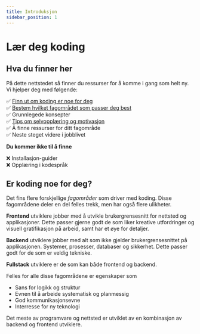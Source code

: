 ```yaml
---
title: Introduksjon
sidebar_position: 1
---
```


# Lær deg koding

## Hva du finner her

På dette nettstedet så finner du ressurser for å komme i gang som helt ny. Vi hjelper deg med følgende:

✅ [Finn ut om koding er noe for deg](#er-koding-noe-for-deg)  
✅ [Bestem hvilket fagområdet som passer deg best](./finn-fagomrade)  
✅ Grunnlegede konsepter  
✅ [Tips om selvopplæring og motivasjon](./selvopplaering-og-motivasjon)  
✅ Å finne ressurser for ditt fagområde  
✅ Neste steget videre i jobblivet

**Du kommer ikke til å finne**

❌ Installasjon-guider  
❌ Opplæring i kodespråk

## Er koding noe for deg?

Det fins flere forskjellige _fagområder_ som driver med koding. Disse fagområdene deler en del felles trekk, men har også flere ulikheter.

**Frontend** utviklere jobber med å utvikle brukergrensesnitt for nettsted og applikasjoner. Dette passer gjerne godt de som liker kreative utfordringer og visuell gratifikasjon på arbeid, samt har et øye for detaljer.

**Backend** utviklere jobber med alt som ikke gjelder brukergrensesnittet på applikasjonen. Systemer, prosesser, databaser og sikkerhet. Dette passer godt for de som er veldig tekniske.

**Fullstack** utviklere er de som kan både frontend og backend.

Felles for alle disse fagområdene er egenskaper som

- Sans for logikk og struktur
- Evnen til å arbeide systematisk og planmessig
- God kommunikasjonsevne
- Interresse for ny teknologi

Det meste av programvare og nettsted er utviklet av en kombinasjon av backend og frontend utviklere.
